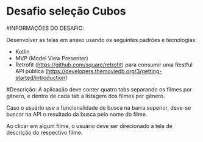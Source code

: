 # Desafio seleção Cubos

#INFORMAÇÕES DO DESAFIO:

Desenvolver as telas em anexo usando os seguintes padrões e tecnologias:
- Kotlin
- MVP (Model View Presenter) 
- Retrofit (https://github.com/square/retrofit) para consumir uma Restful API pública (https://developers.themoviedb.org/3/getting-started/introduction)

#Descrição:
A aplicação deve conter quatro tabs separando os filmes por gênero, e dentro de cada tab a listagem dos filmes por gênero.

Caso o usuário use a funcionalidade de busca na barra superior, deve-se buscar na API o resultado da busca pelo nome do filme.

Ao clicar em algum filme, o usuário deve ser direcionado a tela de descrição do respectivo filme.
